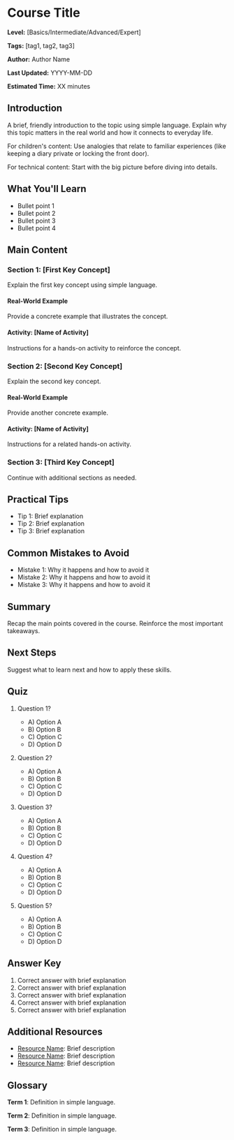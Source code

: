 # Course Title

**Level:** [Basics/Intermediate/Advanced/Expert]

**Tags:** [tag1, tag2, tag3]

**Author:** Author Name

**Last Updated:** YYYY-MM-DD

**Estimated Time:** XX minutes

## Introduction

A brief, friendly introduction to the topic using simple language. Explain why this topic matters in the real world and how it connects to everyday life.

For children's content: Use analogies that relate to familiar experiences (like keeping a diary private or locking the front door).

For technical content: Start with the big picture before diving into details.

## What You'll Learn

- Bullet point 1
- Bullet point 2 
- Bullet point 3
- Bullet point 4

## Main Content

### Section 1: [First Key Concept]

Explain the first key concept using simple language.

#### Real-World Example

Provide a concrete example that illustrates the concept.

#### Activity: [Name of Activity]

Instructions for a hands-on activity to reinforce the concept.

### Section 2: [Second Key Concept]

Explain the second key concept.

#### Real-World Example

Provide another concrete example.

#### Activity: [Name of Activity]

Instructions for a related hands-on activity.

### Section 3: [Third Key Concept]

Continue with additional sections as needed.

## Practical Tips

- Tip 1: Brief explanation
- Tip 2: Brief explanation
- Tip 3: Brief explanation

## Common Mistakes to Avoid

- Mistake 1: Why it happens and how to avoid it
- Mistake 2: Why it happens and how to avoid it
- Mistake 3: Why it happens and how to avoid it

## Summary

Recap the main points covered in the course. Reinforce the most important takeaways.

## Next Steps

Suggest what to learn next and how to apply these skills.

## Quiz

1. Question 1?
   - A) Option A
   - B) Option B
   - C) Option C
   - D) Option D

2. Question 2?
   - A) Option A
   - B) Option B
   - C) Option C
   - D) Option D

3. Question 3?
   - A) Option A
   - B) Option B
   - C) Option C
   - D) Option D

4. Question 4?
   - A) Option A
   - B) Option B
   - C) Option C
   - D) Option D

5. Question 5?
   - A) Option A
   - B) Option B
   - C) Option C
   - D) Option D

## Answer Key

1. Correct answer with brief explanation
2. Correct answer with brief explanation
3. Correct answer with brief explanation
4. Correct answer with brief explanation
5. Correct answer with brief explanation

## Additional Resources

- [Resource Name](URL): Brief description
- [Resource Name](URL): Brief description
- [Resource Name](URL): Brief description

## Glossary

**Term 1**: Definition in simple language.

**Term 2**: Definition in simple language.

**Term 3**: Definition in simple language. 